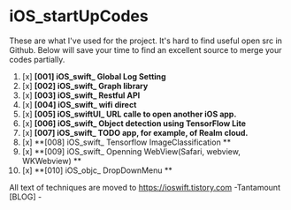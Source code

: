 # iOS_startUpCodes

These are what I've used for the project. It's hard to find useful open src in Github. Below will save your time to find an excellent source to merge your codes partially.

1. [x] **[001] iOS_swift_ Global Log Setting**
2. [x] **[002] iOS_swift_ Graph library**
3. [x] **[003] iOS_swift_ Restful API**
4. [x] **[004] iOS_swift_ wifi direct**
5. [x] **[005] iOS_swiftUI_ URL calle to open another iOS app.**
6. [x] **[006] iOS_swift_ Object detection using TensorFlow Lite**
7. [x] **[007] iOS_swift_ TODO app, for example, of Realm cloud.**
8. [x] **[008] iOS_swift_ Tensorflow ImageClassification **
9. [x] **[009] iOS_swift_ Openning WebView(Safari, webview, WKWebview) **
10. [x] **[010] iOS_objc_ DropDownMenu **


All text of techniques are moved to https://ioswift.tistory.com  -Tantamount [BLOG] -

